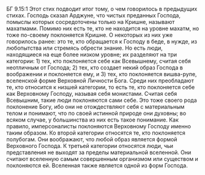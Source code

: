 БГ 9.15:1	Этот стих подводит итог тому, о чем говорилось в предыдущих стихах. Господь сказал Арджуне, что чистых преданных Господа, помыслы которых сосредоточены только на Кришне, называют махатмами. Помимо них есть те, кто не находится на уровне махатм, но тоже по-своему поклоняется Кришне. О некоторых из них уже говорилось ранее: это те, кто обращается к Господу в беде, в нужде, из любопытства или стремясь обрести знание. Но есть люди, находящиеся на еще более низком уровне; их разделяют на три категории: 1) тех, кто поклоняется себе как Всевышнему, считая себя неотличным от Господа; 2) тех, кто создает некий образ Господа в воображении и поклоняется ему, и 3) тех, кто поклоняется вишва-рупе, вселенской форме Верховной Личности Бога. Среди них преобладают те, кто относится к низшей категории, то есть те, кто поклоняется себе как Верховному Господу, называя себя монистами. Считая себя Всевышним, такие люди поклоняются сами себе. Это тоже своего рода поклонение Богу, ибо они не отождествляют себя с материальным телом и понимают, что по своей истинной природе они духовны; во всяком случае, у большинства из них есть такое понимание. Как правило, имперсоналисты поклоняются Верховному Господу именно таким образом. Ко второй категории относятся те, кто поклоняется полубогам. Они воображают, что любой образ является формой Верховного Господа. К третьей категории относятся люди, чьи представления не выходят за пределы материальной вселенной. Они считают вселенную самым совершенным организмом или существом и поклоняются ей. Вселенная также является одной из форм Господа.